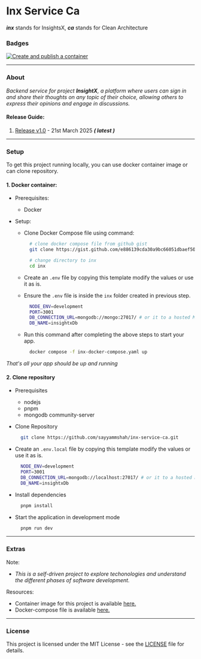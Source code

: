 # Inx Service Ca

_**inx**_ stands for InsightsX, _**ca**_ stands for Clean Architecture

### Badges

[![Create and publish a container](https://github.com/sayyammshah/inx-service-ca/actions/workflows/publish-pkg.yaml/badge.svg)](https://github.com/sayyammshah/inx-service-ca/actions/workflows/publish-pkg.yaml)

---

### About

_Backend service for project **InsightX**, a platform where users can sign in and share their thoughts on any topic of their choice, allowing others to express their opinions and engage in discussions._

#### Release Guide:

1. [Release v1.0](https://github.com/sayyammshah/inx-service-ca/releases/tag/v1.0) - 21st March 2025 **_( latest )_**

---

### Setup

To get this project running locally, you can use docker container image or can clone repository.

#### 1. Docker container:

- Prerequisites:
  - Docker
- Setup:

  <!-- - Clone [Docker-Compose](https://gist.github.com/e886139cda30a9bc66051dbaef505030.git) file using command: -->

  - Clone Docker Compose file using command:

    ```bash
      # clone docker compose file from github gist
      git clone https://gist.github.com/e886139cda30a9bc66051dbaef505030.git inx

      # change directory to inx
      cd inx
    ```

  - Create an `.env` file by copying this template modify the values or use it as is.
  - Ensure the `.env` file is inside the `inx` folder created in previous step.

    ```bash
      NODE_ENV=development
      PORT=3001
      DB_CONNECTION_URL=mongodb://mongo:27017/ # or it to a hosted MongoDB connection URL.
      DB_NAME=insightxDb
    ```

  - Run this command after completing the above steps to start your app.

    ```bash
      docker compose -f inx-docker-compose.yaml up
    ```

_That's all your app should be up and running_

#### 2. Clone repository

- Prerequisites

  - nodejs
  - pnpm
  - mongodb community-server

- Clone Repository

  ```bash
    git clone https://github.com/sayyammshah/inx-service-ca.git
  ```

- Create an `.env.local` file by copying this template modify the values or use it as is.

  ```bash
    NODE_ENV=development
    PORT=3001
    DB_CONNECTION_URL=mongodb://localhost:27017/ # or it to a hosted MongoDB connection URL.
    DB_NAME=insightxDb
  ```

- Install dependencies

  ```bash
    pnpm install
  ```

- Start the application in development mode

  ```bash
    pnpm run dev
  ```

---

### Extras

Note:

- _This is a self-driven project to explore techonologies and understand the different phases of software development._

Resources:

- Container image for this project is available [here.]([https://github.com/sayyammshah/inx-service-ca/pkgs/container/inx-service-ca])
- Docker-compose file is available [here.](https://gist.github.com/e886139cda30a9bc66051dbaef505030.git)

---

### License

This project is licensed under the MIT License - see the [LICENSE](LICENSE) file for details.
